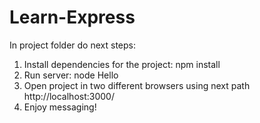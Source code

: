 # Learn-Express

In project folder do next steps:
1. Install dependencies for the project: npm install
2. Run server: node Hello
3. Open project in two different browsers using next path http://localhost:3000/ 
4. Enjoy messaging!
